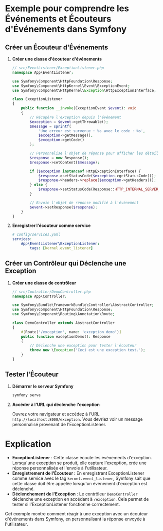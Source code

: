 # Exemple pour comprendre les Événements et Écouteurs d'Événements dans Symfony

## Créer un Écouteur d'Événements

1. **Créer une classe d'écouteur d'événements**

   ```php
   // src/EventListener/ExceptionListener.php
   namespace App\EventListener;

   use Symfony\Component\HttpFoundation\Response;
   use Symfony\Component\HttpKernel\Event\ExceptionEvent;
   use Symfony\Component\HttpKernel\Exception\HttpExceptionInterface;

   class ExceptionListener
   {
       public function __invoke(ExceptionEvent $event): void
       {
           // Récupère l'exception depuis l'événement
           $exception = $event->getThrowable();
           $message = sprintf(
               'Une erreur est survenue : %s avec le code : %s',
               $exception->getMessage(),
               $exception->getCode()
           );

           // Personnalise l'objet de réponse pour afficher les détails de l'exception
           $response = new Response();
           $response->setContent($message);

           if ($exception instanceof HttpExceptionInterface) {
               $response->setStatusCode($exception->getStatusCode());
               $response->headers->replace($exception->getHeaders());
           } else {
               $response->setStatusCode(Response::HTTP_INTERNAL_SERVER_ERROR);
           }

           // Envoie l'objet de réponse modifié à l'événement
           $event->setResponse($response);
       }
   }
   ```

2. **Enregistrer l'écouteur comme service**

   ```yaml
   # config/services.yaml
   services:
       App\EventListener\ExceptionListener:
           tags: [kernel.event_listener]
   ```

## Créer un Contrôleur qui Déclenche une Exception

1. **Créer une classe de contrôleur**

   ```php
   // src/Controller/DemoController.php
   namespace App\Controller;

   use Symfony\Bundle\FrameworkBundle\Controller\AbstractController;
   use Symfony\Component\HttpFoundation\Response;
   use Symfony\Component\Routing\Annotation\Route;

   class DemoController extends AbstractController
   {
       #[Route('/exception', name: 'exception_demo')]
       public function exceptionDemo(): Response
       {
           // Déclenche une exception pour tester l'écouteur
           throw new \Exception('Ceci est une exception test.');
       }
   }
   ```

## Tester l'Écouteur

1. **Démarrer le serveur Symfony**

   ```sh
   symfony serve
   ```

2. **Accéder à l'URL qui déclenche l'exception**

   Ouvrez votre navigateur et accédez à l'URL `http://localhost:8000/exception`. Vous devriez voir un message personnalisé provenant de l'ExceptionListener.

# Explication

- **ExceptionListener** : Cette classe écoute les événements d'exception. Lorsqu'une exception se produit, elle capture l'exception, crée une réponse personnalisée et l'envoie à l'utilisateur.
- **Enregistrement de l'Écouteur** : En enregistrant ExceptionListener comme service avec le tag `kernel.event_listener`, Symfony sait que cette classe doit être appelée lorsqu'un événement d'exception est déclenché.
- **Déclenchement de l'Exception** : Le contrôleur `DemoController` déclenche une exception en accédant à `/exception`. Cela permet de tester si l'ExceptionListener fonctionne correctement.

Cet exemple montre comment réagir à une exception avec un écouteur d'événements dans Symfony, en personnalisant la réponse envoyée à l'utilisateur.